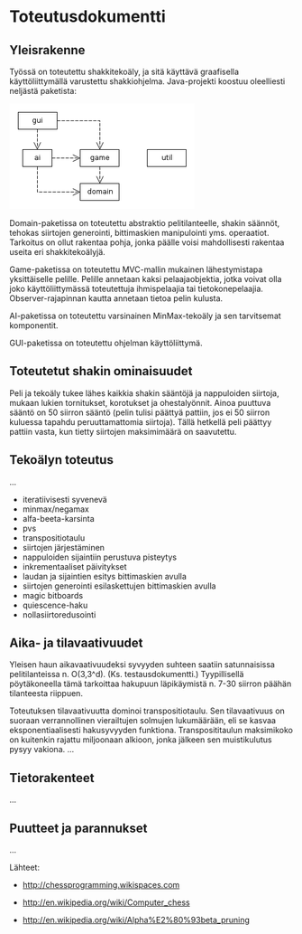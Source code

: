 Toteutusdokumentti
==================

Yleisrakenne
------------

Työssä on toteutettu shakkitekoäly, ja sitä käyttävä graafisella käyttöliittymällä varustettu shakkiohjelma. Java-projekti koostuu oleelliesti neljästä paketista:

![Depth vs count](pics/package_diagram.png "Keskimääräinen hakusolmujen määrä")

Domain-paketissa on toteutettu abstraktio pelitilanteelle, shakin säännöt, tehokas siirtojen generointi, bittimaskien manipulointi yms. operaatiot. Tarkoitus on ollut rakentaa pohja, jonka päälle voisi mahdollisesti rakentaa useita eri shakkitekoälyjä.

Game-paketissa on toteutettu MVC-mallin mukainen lähestymistapa yksittäiselle pelille. Pelille annetaan kaksi pelaajaobjektia, jotka voivat olla joko käyttöliittymässä toteutettuja ihmispelaajia tai tietokonepelaajia. Observer-rajapinnan kautta annetaan tietoa pelin kulusta.

AI-paketissa on toteutettu varsinainen MinMax-tekoäly ja sen tarvitsemat komponentit.

GUI-paketissa on toteutettu ohjelman käyttöliittymä.

Toteutetut shakin ominaisuudet
------------------------------
Peli ja tekoäly tukee lähes kaikkia shakin sääntöjä ja nappuloiden siirtoja, mukaan lukien tornitukset, korotukset ja ohestalyönnit. Ainoa puuttuva sääntö on 50 siirron sääntö (pelin tulisi päättyä pattiin, jos ei 50 siirron kuluessa tapahdu peruuttamattomia siirtoja). Tällä hetkellä peli päättyy pattiin vasta, kun tietty siirtojen maksimimäärä on saavutettu. 

Tekoälyn toteutus
-----------------
...
- iteratiivisesti syvenevä
- minmax/negamax
- alfa-beeta-karsinta
- pvs
- transpositiotaulu
- siirtojen järjestäminen
- nappuloiden sijaintiin perustuva pisteytys
- inkrementaaliset päivitykset
- laudan ja sijaintien esitys bittimaskien avulla
- siirtojen generointi esilaskettujen bittimaskien avulla
- magic bitboards
- quiescence-haku
- nollasiirtoredusointi

Aika- ja tilavaativuudet
------------------------
Yleisen haun aikavaativuudeksi syvyyden suhteen saatiin satunnaisissa pelitilanteissa n. O(3,3^d). (Ks. testausdokumentti.) Tyypillisellä pöytäkoneella tämä tarkoittaa hakupuun läpikäymistä n. 7-30 siirron päähän tilanteesta riippuen.

Toteutuksen tilavaativuutta dominoi transpositiotaulu. Sen tilavaativuus on suoraan verrannollinen vierailtujen solmujen lukumäärään, eli se kasvaa eksponentiaalisesti hakusyvyyden funktiona. Transposititaulun maksimikoko on kuitenkin rajattu miljoonaan alkioon, jonka jälkeen sen muistikulutus
pysyy vakiona.
...

Tietorakenteet
--------------
...

Puutteet ja parannukset
-----------------------
... 

Lähteet:

- http://chessprogramming.wikispaces.com

- http://en.wikipedia.org/wiki/Computer_chess

- http://en.wikipedia.org/wiki/Alpha%E2%80%93beta_pruning
